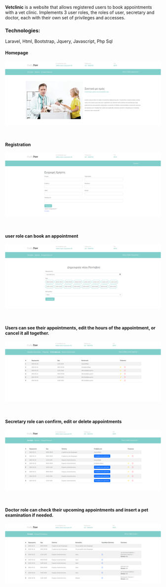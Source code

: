 <p><b>Vetclinic</b> is a website that allows registered users to book appointments with a vet clinic. Implements 3 user roles, the roles of user, secretary and doctor, each with their own set of privileges and accesses.</p>

<h3>Technologies:</h3>
    <p>Laravel, Html, Bootstrap, Jquery, Javascript, Php Sql</p>

<h4>Homepage</h4>

![My Image](!screenshots/home.png)

<br/>

<h4>Registration</h4>

![My Image](!screenshots/register.png)

<br/>

<h4>user role can book an appointment</h4>

![My Image](!screenshots/create_appointment.png)

<br/>

<h4>Users can see their appointments, edit the hours of the appointment, or cancel it all together.</h4>

![My Image](!screenshots/user_appointments.png)

<br/>

<h4>Secretary role can confirm, edit or delete appointments</h4>

![My Image](!screenshots/secretary_appointments.png)

<br/>

<h4>Doctor role can check their upcoming appointments and insert a pet examination if needed.</h4>

![My Image](!screenshots/doctor_appointments.png)
